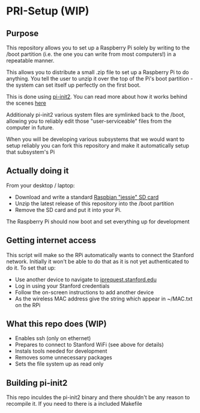 PRI-Setup (WIP)
========

Purpose
-------
This repository allows you to set up a Raspberry Pi solely by writing to the /boot partition (i.e.  the one you can write from most computers!) in a repeatable manner.

This allows you to distribute a small .zip file to set up a Raspberry Pi to do anything.  You tell the user to unzip it over the top of the Pi's boot partition - the system can set itself up perfectly on the first boot.

This is done using [pi-init2](src/projects.bytemark.co.uk/pi-init2/init.go). You can read more about how it works behind the scenes [here](https://blog.bytemark.co.uk/2016/01/04/setting-up-a-raspberry-pi-perfectly-on-the-first-boot)


Additionaly pi-init2 various system files are symlinked back to the /boot, allowing you to reliably edit those "user-serviceable" files from the computer in future. 


When you will be developing various subsystems that we would want to setup reliably you can fork this repository and make it automatically setup that subsystem's Pi


Actually doing it
-------------
From your desktop / laptop:

* Download and write a standard [Raspbian "jessie" SD card](https://www.raspberrypi.org/downloads/raspbian/)
* Unzip the latest release of this repository into the /boot partition
* Remove the SD card and put it into your Pi.

The Raspberry Pi should now boot and set everything up for development


Getting internet access
-------------
This script will make so the RPi automatically wants to connect the Stanford network. Initially it won't be able to do that as it is not yet authenticated to do it. To set that up:

- Use another device to navigate to [iprequest.stanford.edu](http://iprequest.stanford.edu) 
- Log in using your Stanford credentials
- Follow the on-screen instructions to add another device
- As the wireless MAC address give the string which appear in ~/MAC.txt on the RPi


What this repo does (WIP)
-------------
- Enables ssh (only on ethernet)
- Prepares to connect to Stanford WiFi (see above for details)
- Instals tools needed for development
- Removes some unnecessary packages
- Sets the file system up as read only


Building pi-init2
-----------------
This repo inculdes the pi-init2 binary and there shouldn't be any reason to recompile it. If you need to there is a included Makefile
